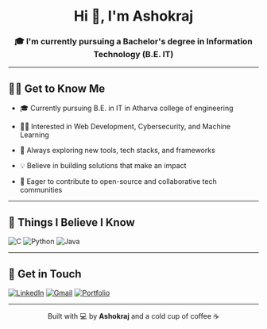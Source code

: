 <h1 align="center">Hi 👋, I'm Ashokraj</h1>
<h3 align="center">🎓 I'm currently pursuing a Bachelor's degree in Information Technology (B.E. IT)

---

## 🧑‍💻 Get to Know Me

- 🎓 Currently pursuing B.E. in IT in Atharva college of engineering

- 👨‍💻 Interested in Web Development, Cybersecurity, and Machine Learning

- 🔧 Always exploring new tools, tech stacks, and frameworks

- 💡 Believe in building solutions that make an impact

- 🚀 Eager to contribute to open-source and collaborative tech communities
  
---

## 🔧 Things I Believe I Know

![C](https://img.shields.io/badge/C-00599C?style=for-the-badge&logo=c&logoColor=white)
![Python](https://img.shields.io/badge/Python-3776AB?style=for-the-badge&logo=python&logoColor=white)
![Java](https://img.shields.io/badge/Java-ED8B00?style=for-the-badge&logo=java&logoColor=white)

---

## 🔗 Get in Touch

[![LinkedIn](https://img.shields.io/badge/LinkedIn-Ashokraj%20Ramesh-0A66C2?style=for-the-badge&logo=linkedin&logoColor=white)](https://www.linkedin.com/in/ashokraj-ash999/)
[![Gmail](https://img.shields.io/badge/Gmail-ashokrajramesh%40gmail.com-D14836?style=for-the-badge&logo=gmail&logoColor=white)](mailto:ashokramesh59@gmail.com)
[![Portfolio](https://img.shields.io/badge/Portfolio-Visit-blue?style=for-the-badge&logo=web&logoColor=white)](https://ericknoffi.github.io/portfolio/)



---

<p align="center"> Built with 💻 by <b>Ashokraj</b> and a cold cup of coffee ☕ </p>

